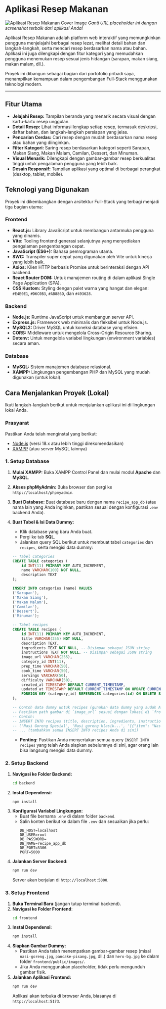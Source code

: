 # Aplikasi Resep Makanan

![Aplikasi Resep Makanan Cover Image](https://via.placeholder.com/1200x600?text=Aplikasi+Resep+Makanan+Anda)
*Ganti URL placeholder ini dengan screenshot terbaik dari aplikasi Anda!*

Aplikasi Resep Makanan adalah platform web interaktif yang memungkinkan pengguna menjelajahi berbagai resep lezat, melihat detail bahan dan langkah-langkah, serta mencari resep berdasarkan nama atau bahan. Aplikasi ini juga dilengkapi dengan fitur kategori yang memudahkan pengguna menemukan resep sesuai jenis hidangan (sarapan, makan siang, makan malam, dll.).

Proyek ini dibangun sebagai bagian dari portofolio pribadi saya, menampilkan kemampuan dalam pengembangan Full-Stack menggunakan teknologi modern.

---

## Fitur Utama

* **Jelajahi Resep:** Tampilan beranda yang menarik secara visual dengan kartu-kartu resep unggulan.
* **Detail Resep:** Lihat informasi lengkap setiap resep, termasuk deskripsi, daftar bahan, dan langkah-langkah persiapan yang jelas.
* **Pencarian Cerdas:** Cari resep dengan mudah berdasarkan nama resep atau bahan yang diinginkan.
* **Filter Kategori:** Saring resep berdasarkan kategori seperti Sarapan, Makan Siang, Makan Malam, Camilan, Dessert, dan Minuman.
* **Visual Menarik:** Dilengkapi dengan gambar-gambar resep berkualitas tinggi untuk pengalaman pengguna yang lebih baik.
* **Desain Responsif:** Tampilan aplikasi yang optimal di berbagai perangkat (desktop, tablet, mobile).


## Teknologi yang Digunakan

Proyek ini dikembangkan dengan arsitektur Full-Stack yang terbagi menjadi tiga bagian utama:

### Frontend
* **React.js:** Library JavaScript untuk membangun antarmuka pengguna yang dinamis.
* **Vite:** Tooling frontend generasi selanjutnya yang menyediakan pengalaman pengembangan cepat.
* **JavaScript (ES6+):** Bahasa pemrograman utama.
* **SWC:** Transpiler super cepat yang digunakan oleh Vite untuk kinerja yang lebih baik.
* **Axios:** Klien HTTP berbasis Promise untuk berinteraksi dengan API backend.
* **React Router DOM:** Untuk manajemen routing di dalam aplikasi Single Page Application (SPA).
* **CSS Kustom:** Styling dengan palet warna yang hangat dan elegan: `#E4E0E1`, `#D6C0B3`, `#AB886D`, dan `#493628`.

### Backend
* **Node.js:** Runtime JavaScript untuk membangun server API.
* **Express.js:** Framework web minimalis dan fleksibel untuk Node.js.
* **MySQL2:** Driver MySQL untuk koneksi database yang efisien.
* **CORS:** Middleware untuk mengelola Cross-Origin Resource Sharing.
* **Dotenv:** Untuk mengelola variabel lingkungan (environment variables) secara aman.

### Database
* **MySQL:** Sistem manajemen database relasional.
* **XAMPP:** Lingkungan pengembangan PHP dan MySQL yang mudah digunakan (untuk lokal).

## Cara Menjalankan Proyek (Lokal)

Ikuti langkah-langkah berikut untuk menjalankan aplikasi ini di lingkungan lokal Anda.

### Prasyarat

Pastikan Anda telah menginstal yang berikut:
* [Node.js](https://nodejs.org/en/) (versi 18.x atau lebih tinggi direkomendasikan)
* [XAMPP](https://www.apachefriends.org/index.html) (atau server MySQL lainnya)

### 1. Setup Database

1.  **Mulai XAMPP:** Buka XAMPP Control Panel dan mulai modul **Apache** dan **MySQL**.
2.  **Akses phpMyAdmin:** Buka browser dan pergi ke `http://localhost/phpmyadmin`.
3.  **Buat Database:** Buat database baru dengan nama `recipe_app_db` (atau nama lain yang Anda inginkan, pastikan sesuai dengan konfigurasi `.env` backend Anda).
4.  **Buat Tabel & Isi Data Dummy:**
    * Klik database yang baru Anda buat.
    * Pergi ke tab **SQL**.
    * Jalankan query SQL berikut untuk membuat tabel `categories` dan `recipes`, serta mengisi data dummy:

    ```sql
    -- Tabel categories
    CREATE TABLE categories (
        id INT(11) PRIMARY KEY AUTO_INCREMENT,
        name VARCHAR(100) NOT NULL,
        description TEXT
    );

    INSERT INTO categories (name) VALUES
    ('Sarapan'),
    ('Makan Siang'),
    ('Makan Malam'),
    ('Camilan'),
    ('Dessert'),
    ('Minuman');

    -- Tabel recipes
    CREATE TABLE recipes (
        id INT(11) PRIMARY KEY AUTO_INCREMENT,
        title VARCHAR(255) NOT NULL,
        description TEXT,
        ingredients TEXT NOT NULL, -- Disimpan sebagai JSON string
        instructions TEXT NOT NULL, -- Disimpan sebagai JSON string
        image_url VARCHAR(255),
        category_id INT(11),
        prep_time VARCHAR(50),
        cook_time VARCHAR(50),
        servings VARCHAR(50),
        difficulty VARCHAR(50),
        created_at TIMESTAMP DEFAULT CURRENT_TIMESTAMP,
        updated_at TIMESTAMP DEFAULT CURRENT_TIMESTAMP ON UPDATE CURRENT_TIMESTAMP,
        FOREIGN KEY (category_id) REFERENCES categories(id) ON DELETE SET NULL
    );

    -- Contoh data dummy untuk recipes (gunakan data dummy yang sudah Anda masukkan)
    -- Pastikan path gambar di `image_url` sesuai dengan lokasi di `frontend/public/images/`
    -- Contoh:
    -- INSERT INTO recipes (title, description, ingredients, instructions, image_url, category_id, prep_time, cook_time, servings, difficulty) VALUES
    -- ('Nasi Goreng Spesial', 'Nasi goreng klasik...', '[{"item": "Nasi", "quantity": "2 piring"}]', '[{"step": 1, "text": "Masak nasi."}]', '/images/nasi-goreng.jpg', 3, '15 menit', '10 menit', '2 porsi', 'Mudah');
    -- ... (tambahkan semua INSERT INTO recipes Anda di sini)
    ```
    * **Penting:** Pastikan Anda menyertakan semua query `INSERT INTO recipes` yang telah Anda siapkan sebelumnya di sini, agar orang lain bisa langsung mengisi data dummy.

### 2. Setup Backend

1.  **Navigasi ke Folder Backend:**
    ```bash
    cd backend
    ```
2.  **Instal Dependensi:**
    ```bash
    npm install
    ```
3.  **Konfigurasi Variabel Lingkungan:**
    * Buat file bernama `.env` di dalam folder `backend`.
    * Salin konten berikut ke dalam file `.env` dan sesuaikan jika perlu:
        ```env
        DB_HOST=localhost
        DB_USER=root
        DB_PASSWORD=
        DB_NAME=recipe_app_db
        DB_PORT=3306
        PORT=5000
        ```
4.  **Jalankan Server Backend:**
    ```bash
    npm run dev
    ```
    Server akan berjalan di `http://localhost:5000`.

### 3. Setup Frontend

1.  **Buka Terminal Baru** (jangan tutup terminal backend).
2.  **Navigasi ke Folder Frontend:**
    ```bash
    cd frontend
    ```
3.  **Instal Dependensi:**
    ```bash
    npm install
    ```
4.  **Siapkan Gambar Dummy:**
    * Pastikan Anda telah menempatkan gambar-gambar resep (misal `nasi-goreng.jpg`, `pancake-pisang.jpg`, dll.) dan `hero-bg.jpg` ke dalam folder `frontend/public/images/`.
    * Jika Anda menggunakan placeholder, tidak perlu mengunduh gambar fisik.
5.  **Jalankan Aplikasi Frontend:**
    ```bash
    npm run dev
    ```
    Aplikasi akan terbuka di browser Anda, biasanya di `http://localhost:5173`.
